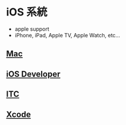 # iOS 系統

* apple support
* iPhone, iPad, Apple TV, Apple Watch, etc...

## [Mac](./Mac/README.md)

## [iOS Developer](./iOSDeveloper/README.md)

## [ITC](./ITC/README.md)

## [Xcode](./Xcode/README.md)
